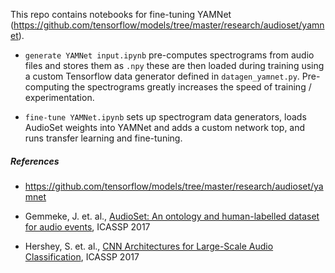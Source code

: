 This repo contains notebooks for fine-tuning YAMNet (https://github.com/tensorflow/models/tree/master/research/audioset/yamnet).

- `generate YAMNet input.ipynb` pre-computes spectrograms from audio files and stores them as `.npy` these are then loaded during training using a custom Tensorflow data generator defined in `datagen_yamnet.py`. Pre-computing the spectrograms greatly increases the speed of training / experimentation.

- `fine-tune YAMNet.ipynb` sets up spectrogram data generators, loads AudioSet weights into YAMNet and adds a custom network top, and runs transfer learning and fine-tuning.

##### References

* https://github.com/tensorflow/models/tree/master/research/audioset/yamnet

* Gemmeke, J. et. al.,
  [AudioSet: An ontology and human-labelled dataset for audio events](https://research.google.com/pubs/pub45857.html),
  ICASSP 2017

* Hershey, S. et. al.,
  [CNN Architectures for Large-Scale Audio Classification](https://research.google.com/pubs/pub45611.html),
  ICASSP 2017